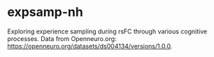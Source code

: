# expsamp-nh
Exploring experience sampling during rsFC through various cognitive processes. Data from Openneuro.org: https://openneuro.org/datasets/ds004134/versions/1.0.0. 

